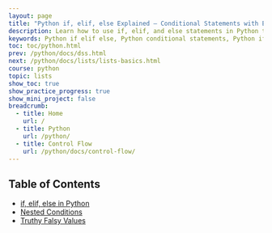 ```yaml
---
layout: page
title: "Python if, elif, else Explained – Conditional Statements with Examples"
description: Learn how to use if, elif, and else statements in Python to control the flow of your programs. Includes clear syntax, beginner-friendly examples, and common use cases for decision-making in Python.
keywords: Python if elif else, Python conditional statements, Python if else examples, control flow Python, decision making in Python, Python if statement tutorial, Python elif syntax, beginner Python conditions, Python logic flow,Truthy Falsy Values, nested conditions
toc: toc/python.html
prev: /python/docs/dss.html
next: /python/docs/lists/lists-basics.html
course: python
topic: lists
show_toc: true
show_practice_progress: true
show_mini_project: false
breadcrumb:
  - title: Home
    url: /
  - title: Python
    url: /python/
  - title: Control Flow
    url: /python/docs/control-flow/
---
```


## Table of Contents

- [if, elif, else in Python](if-elif-else.md)
- [Nested Conditions](nested-conditions.md)
- [Truthy Falsy Values](truthy-falsy-values.md)